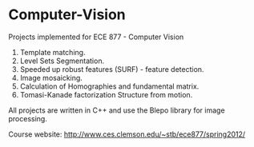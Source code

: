 # Computer-Vision
Projects implemented for ECE 877 - Computer Vision


1. Template matching.
2. Level Sets Segmentation.
3. Speeded up robust features (SURF) - feature detection.
4. Image mosaicking.
5. Calculation of Homographies and fundamental matrix.
6. Tomasi-Kanade factorization Structure from motion.

All projects are written in C++ and use the Blepo library for image processing.

Course website: http://www.ces.clemson.edu/~stb/ece877/spring2012/
